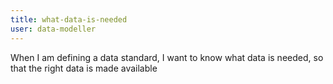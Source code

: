 ```yaml
---
title: what-data-is-needed
user: data-modeller
---
```


When I am defining a data standard, I want to know what data is needed, so that the right data is made available
